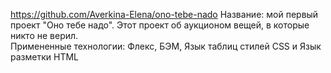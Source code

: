 https://github.com/Averkina-Elena/ono-tebe-nado
Название: мой первый проект "Оно тебе надо".
Этот проект об аукционом вещей, в которые никто не верил.  
Примененные технологии: Флекс, БЭМ, Язык таблиц стилей CSS и Язык разметки HTML
